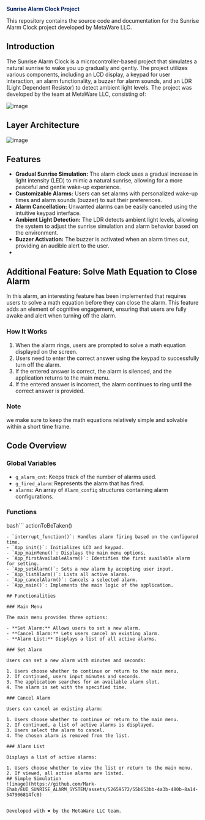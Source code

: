 <font color="#012061">**Sunrise Alarm Clock Project**</font>

This repository contains the source code and documentation for the Sunrise Alarm Clock project developed by MetaWare LLC.

## Introduction

The Sunrise Alarm Clock is a microcontroller-based project that simulates a natural sunrise to wake you up gradually and gently. The project utilizes various components, including an LCD display, a keypad for user interaction, an alarm functionality, a buzzer for alarm sounds, and an LDR (Light Dependent Resistor) to detect ambient light levels. The project was developed by the team at MetaWare LLC, consisting of:

![image](https://github.com/Mark-Ehab/EUI_SUNRISE_ALARM_SYSTEM/assets/52659572/a2179bbe-338e-414f-b08c-673b5cdf9644)

## Layer Architecture 
![image](https://github.com/Mark-Ehab/EUI_SUNRISE_ALARM_SYSTEM/assets/52659572/3acb0392-6fdc-4d2b-9a77-4360b85bc207)

## Features

- **Gradual Sunrise Simulation:** The alarm clock uses a gradual increase in light intensity (LED) to mimic a natural sunrise, allowing for a more peaceful and gentle wake-up experience.
- **Customizable Alarms:** Users can set alarms with personalized wake-up times and alarm sounds (buzzer) to suit their preferences.
- **Alarm Cancellation:** Unwanted alarms can be easily canceled using the intuitive keypad interface.
- **Ambient Light Detection:** The LDR detects ambient light levels, allowing the system to adjust the sunrise simulation and alarm behavior based on the environment.
- **Buzzer Activation:** The buzzer is activated when an alarm times out, providing an audible alert to the user.
- 
## Additional Feature: Solve Math Equation to Close Alarm

In this alarm, an interesting feature has been implemented that requires users to solve a math equation before they can close the alarm. This feature adds an element of cognitive engagement, ensuring that users are fully awake and alert when turning off the alarm.

### How It Works

1. When the alarm rings, users are prompted to solve a math equation displayed on the screen.
2. Users need to enter the correct answer using the keypad to successfully turn off the alarm.
3. If the entered answer is correct, the alarm is silenced, and the application returns to the main menu.
4. If the entered answer is incorrect, the alarm continues to ring until the correct answer is provided.

### Note

we make sure to keep the math equations relatively simple and solvable within a short time frame.

## Code Overview

### Global Variables

- `g_alarm_cnt`: Keeps track of the number of alarms used.
- `g_fired_alarm`: Represents the alarm that has fired.
- `alarms`: An array of `Alarm_config` structures containing alarm configurations.

### Functions

bash```
actionToBeTaken()
```: Displays a message corresponding to the fired alarm.
- `interrupt_function()`: Handles alarm firing based on the configured time.
- `App_init()`: Initializes LCD and keypad.
- `App_mainMenu()`: Displays the main menu options.
- `App_firstAvailableAlarm()`: Identifies the first available alarm for setting.
- `App_setAlarm()`: Sets a new alarm by accepting user input.
- `App_listAlarm()`: Lists all active alarms.
- `App_cancelAlarm()`: Cancels a selected alarm.
- `App_main()`: Implements the main logic of the application.

## Functionalities

### Main Menu

The main menu provides three options:

- **Set Alarm:** Allows users to set a new alarm.
- **Cancel Alarm:** Lets users cancel an existing alarm.
- **Alarm List:** Displays a list of all active alarms.

### Set Alarm

Users can set a new alarm with minutes and seconds:

1. Users choose whether to continue or return to the main menu.
2. If continued, users input minutes and seconds.
3. The application searches for an available alarm slot.
4. The alarm is set with the specified time.

### Cancel Alarm

Users can cancel an existing alarm:

1. Users choose whether to continue or return to the main menu.
2. If continued, a list of active alarms is displayed.
3. Users select the alarm to cancel.
4. The chosen alarm is removed from the list.

### Alarm List

Displays a list of active alarms:

1. Users choose whether to view the list or return to the main menu.
2. If viewed, all active alarms are listed.
## Simple Simulation 
![image](https://github.com/Mark-Ehab/EUI_SUNRISE_ALARM_SYSTEM/assets/52659572/55b653bb-4a3b-480b-8a14-547906814fc0)


Developed with ❤️ by the MetaWare LLC team.
